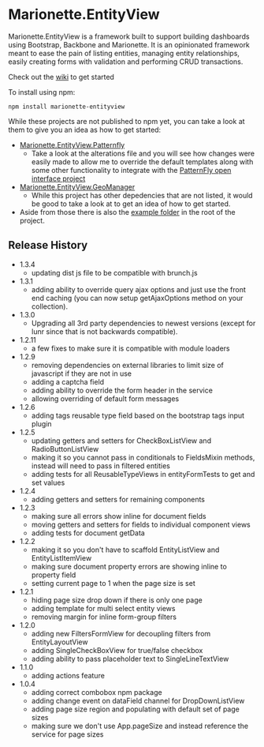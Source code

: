 # Marionette.EntityView

Marionette.EntityView is a framework built to support building dashboards using Bootstrap, Backbone and Marionette. It is an opinionated framework meant to ease the pain of listing entities, managing entity relationships, easily creating forms with validation and performing CRUD transactions.

Check out the [wiki](https://github.com/ssinno28/Marionette.EntityView/wiki) to get started

To install using npm:

```
npm install marionette-entityview
```

While these projects are not published to npm yet, you can take a look at them to give you an idea as how to get started:

* [Marionette.EntityView.Patternfly](https://github.com/ssinno28/Marionette.EntityView.Patternfly)
  * Take a look at the alterations file and you will see how changes were easily made to allow me to override the default templates along with some other functionality to integrate with the [PatternFly open interface project](https://www.patternfly.org/)
* [Marionette.EntityView.GeoManager](https://github.com/ssinno28/Marionette.EntityView.GeoManager)
  * While this project has other depedencies that are not listed, it would be good to take a look at to get an idea of how to get started.
* Aside from those there is also the [example folder](https://github.com/ssinno28/Marionette.EntityView/tree/master/example) in the root of the project.

## Release History
* 1.3.4
  * updating dist js file to be compatible with brunch.js
* 1.3.1
  * adding ability to override query ajax options and just use the front end caching (you can now setup getAjaxOptions method on your collection).
* 1.3.0
  * Upgrading all 3rd party dependencies to newest versions (except for lunr since that is not backwards compatible).
* 1.2.11
  * a few fixes to make sure it is compatible with module loaders
* 1.2.9
  * removing dependencies on external libraries to limit size of javascript if they are not in use
  * adding a captcha field 
  * adding ability to override the form header in the service
  * allowing overriding of default form messages
* 1.2.6
  * adding tags reusable type field based on the bootstrap tags input plugin
* 1.2.5
  * updating getters and setters for CheckBoxListView and RadioButtonListView
  * making it so you cannot pass in conditionals to FieldsMixin methods, instead will need to pass in filtered entities
  * adding tests for all ReusableTypeViews in entityFormTests to get and set values
* 1.2.4
  * adding getters and setters for remaining components
* 1.2.3
  * making sure all errors show inline for document fields
  * moving getters and setters for fields to individual component views
  * adding tests for document getData
* 1.2.2
  * making it so you don't have to scaffold EntityListView and EntityListItemView
  * making sure document property errors are showing inline to property field
  * setting current page to 1 when the page size is set
* 1.2.1
  * hiding page size drop down if there is only one page
  * adding template for multi select entity views
  * removing margin for inline form-group filters
* 1.2.0
  * adding new FiltersFormView for decoupling filters from EntityLayoutView
  * adding SingleCheckBoxView for true/false checkbox
  * adding ability to pass placeholder text to SingleLineTextView
* 1.1.0 
  * adding actions feature  
* 1.0.4
  * adding correct combobox npm package
  * adding change event on dataField channel for DropDownListView
  * adding page size region and populating with default set of page sizes
  * making sure we don't use App.pageSize and instead reference the service for page sizes
